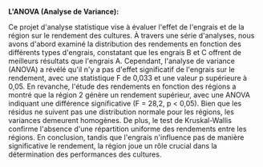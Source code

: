 **L'ANOVA (Analyse de Variance):**

Ce projet d'analyse statistique vise à évaluer l'effet de l'engrais et de la région sur le rendement des cultures. À travers une série d'analyses,
nous avons d'abord examiné la distribution des rendements en fonction des différents types d'engrais, constatant que les engrais B et C offrent
de meilleurs résultats que l'engrais A. Cependant, l'analyse de variance (ANOVA) a révélé qu'il n'y a pas d'effet significatif de l'engrais sur le rendement, 
avec une statistique F de 0,033 et une valeur p supérieure à 0,05. En revanche, l'étude des rendements en fonction des régions a montré que la région 2
génère un rendement supérieur, avec une ANOVA indiquant une différence significative (F = 28,2, p < 0,05). Bien que les résidus ne suivent pas une distribution normale
pour les régions, les variances demeurent homogènes. De plus, le test de Kruskal-Wallis confirme l'absence d'une répartition uniforme des rendements entre les régions.
En conclusion, tandis que l'engrais n'influence pas de manière significative le rendement, la région joue un rôle crucial dans la détermination des performances des cultures.
